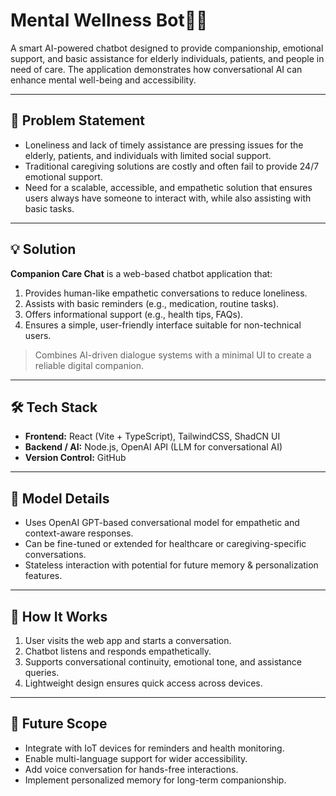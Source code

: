 # Mental Wellness Bot🤖💬

A smart AI-powered chatbot designed to provide companionship, emotional support, and basic assistance for elderly individuals, patients, and people in need of care. The application demonstrates how conversational AI can enhance mental well-being and accessibility.

---

## 🚩 Problem Statement

- Loneliness and lack of timely assistance are pressing issues for the elderly, patients, and individuals with limited social support.
- Traditional caregiving solutions are costly and often fail to provide 24/7 emotional support.
- Need for a scalable, accessible, and empathetic solution that ensures users always have someone to interact with, while also assisting with basic tasks.

---

## 💡 Solution

**Companion Care Chat** is a web-based chatbot application that:  

1. Provides human-like empathetic conversations to reduce loneliness.  
2. Assists with basic reminders (e.g., medication, routine tasks).  
3. Offers informational support (e.g., health tips, FAQs).  
4. Ensures a simple, user-friendly interface suitable for non-technical users.  

> Combines AI-driven dialogue systems with a minimal UI to create a reliable digital companion.

---

## 🛠 Tech Stack

- **Frontend:** React (Vite + TypeScript), TailwindCSS, ShadCN UI  
- **Backend / AI:** Node.js, OpenAI API (LLM for conversational AI)   
- **Version Control:** GitHub

---

## 🤖 Model Details

- Uses OpenAI GPT-based conversational model for empathetic and context-aware responses.  
- Can be fine-tuned or extended for healthcare or caregiving-specific conversations.  
- Stateless interaction with potential for future memory & personalization features.

---

## 🚀 How It Works

1. User visits the web app and starts a conversation.  
2. Chatbot listens and responds empathetically.  
3. Supports conversational continuity, emotional tone, and assistance queries.  
4. Lightweight design ensures quick access across devices.

---

## 📌 Future Scope

- Integrate with IoT devices for reminders and health monitoring.  
- Enable multi-language support for wider accessibility.  
- Add voice conversation for hands-free interactions.  
- Implement personalized memory for long-term companionship.
